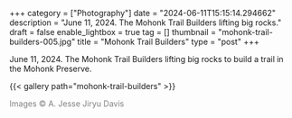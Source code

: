 +++
category = ["Photography"]
date = "2024-06-11T15:15:14.294662"
description = "June 11, 2024. The Mohonk Trail Builders lifting big rocks."
draft = false
enable_lightbox = true
tag = []
thumbnail = "mohonk-trail-builders-005.jpg"
title = "Mohonk Trail Builders"
type = "post"
+++

June 11, 2024. The Mohonk Trail Builders lifting big rocks to build a trail in the Mohonk Preserve.

{{< gallery path="mohonk-trail-builders" >}}

<span style="color: gray">Images &copy; A. Jesse Jiryu Davis</span>
